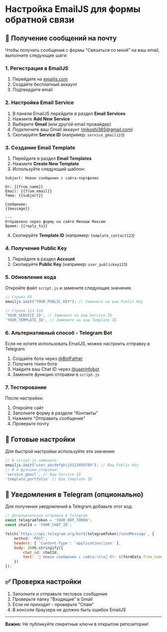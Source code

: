 # Настройка EmailJS для формы обратной связи

## 📧 Получение сообщений на почту

Чтобы получать сообщения с формы "Связаться со мной" на ваш email, выполните следующие шаги:

### 1. Регистрация в EmailJS

1. Перейдите на [emailjs.com](https://www.emailjs.com/)
2. Создайте бесплатный аккаунт
3. Подтвердите email

### 2. Настройка Email Service

1. В панели EmailJS перейдите в раздел **Email Services**
2. Нажмите **Add New Service**
3. Выберите **Gmail** (или другой email провайдер)
4. Подключите ваш Gmail аккаунт (mikoshi365@gmail.com)
5. Скопируйте **Service ID** (например: `service_gmail123`)

### 3. Создание Email Template

1. Перейдите в раздел **Email Templates**
2. Нажмите **Create New Template**
3. Используйте следующий шаблон:

```
Subject: Новое сообщение с сайта-портфолио

От: {{from_name}}
Email: {{from_email}}
Тема: {{subject}}

Сообщение:
{{message}}

---
Отправлено через форму на сайте Микоши Максим
Время: {{reply_to}}
```

4. Скопируйте **Template ID** (например: `template_contact123`)

### 4. Получение Public Key

1. Перейдите в раздел **Account**
2. Скопируйте **Public Key** (например: `user_publickey123`)

### 5. Обновление кода

Откройте файл `script.js` и замените следующие значения:

```javascript
// Строка 83
emailjs.init("YOUR_PUBLIC_KEY"); // Замените на ваш Public Key

// Строки 113-114
'YOUR_SERVICE_ID', // Замените на ваш Service ID
'YOUR_TEMPLATE_ID', // Замените на ваш Template ID
```

### 6. Альтернативный способ - Telegram Bot

Если не хотите использовать EmailJS, можно настроить отправку в Telegram:

1. Создайте бота через [@BotFather](https://t.me/botfather)
2. Получите токен бота
3. Найдите ваш Chat ID через [@userinfobot](https://t.me/userinfobot)
4. Замените функцию отправки в `script.js`

### 7. Тестирование

После настройки:
1. Откройте сайт
2. Заполните форму в разделе "Контакты"
3. Нажмите "Отправить сообщение"
4. Проверьте почту

## 🔧 Готовые настройки

Для быстрой настройки используйте эти значения:

```javascript
// В script.js замените:
emailjs.init("user_abcdefghijk123456789"); // Ваш Public Key
// И в функции отправки:
'service_gmail', // Ваш Service ID
'template_portfolio' // Ваш Template ID
```

## 📱 Уведомления в Telegram (опционально)

Для получения уведомлений в Telegram добавьте этот код:

```javascript
// Дополнительная отправка в Telegram
const telegramToken = 'YOUR_BOT_TOKEN';
const chatId = 'YOUR_CHAT_ID';

fetch(`https://api.telegram.org/bot${telegramToken}/sendMessage`, {
    method: 'POST',
    headers: { 'Content-Type': 'application/json' },
    body: JSON.stringify({
        chat_id: chatId,
        text: `📨 Новое сообщение с сайта:\n\n👤 От: ${formData.from_name}\n📧 Email: ${formData.from_email}\n📝 Тема: ${formData.subject}\n\n💬 Сообщение:\n${formData.message}`
    })
});
```

## ✅ Проверка настройки

1. Заполните и отправьте тестовое сообщение
2. Проверьте папку "Входящие" в Gmail
3. Если не приходит - проверьте "Спам"
4. В консоли браузера не должно быть ошибок EmailJS

---

**Важно:** Не публикуйте секретные ключи в открытом репозитории! 